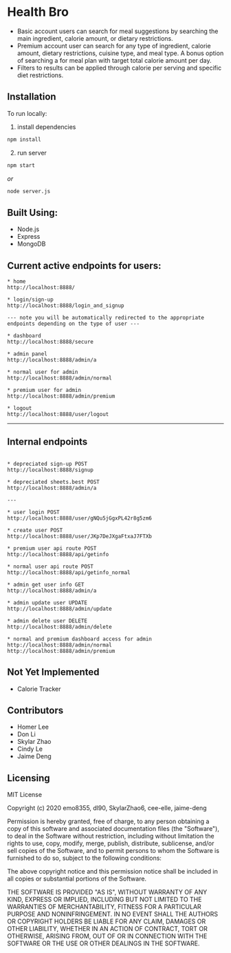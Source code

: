 # Health Bro

* Basic account users can search for meal suggestions by searching the main ingredient, calorie amount, or dietary restrictions.
* Premium account user can search for any type of ingredient, calorie amount, dietary restrictions, cuisine type, and meal type. A bonus option of searching a for meal plan with target total calorie amount per day.
* Filters to results can be applied through calorie per serving and specific diet restrictions.

## Installation 
To run locally:

1. install dependencies

```bash
npm install
```

2. run server

```bash
npm start
```

_or_

```bash
node server.js
```

## Built Using:
* Node.js
* Express
* MongoDB



## Current active endpoints for users:

```
* home
http://localhost:8888/

* login/sign-up
http://localhost:8888/login_and_signup

--- note you will be automatically redirected to the appropriate endpoints depending on the type of user ---

* dashboard
http://localhost:8888/secure

* admin panel
http://localhost:8888/admin/a

* normal user for admin
http://localhost:8888/admin/normal

* premium user for admin
http://localhost:8888/admin/premium

* logout
http://localhost:8888/user/logout

```

---

## Internal endpoints

```

* depreciated sign-up POST
http://localhost:8888/signup

* depreciated sheets.best POST
http://localhost:8888/admin/a

---

* user login POST
http://localhost:8888/user/gNQu5jGgxPL42r8g5zm6

* create user POST
http://localhost:8888/user/JKp7DeJXgaFtxaJ7FTXb

* premium user api route POST
http://localhost:8888/api/getinfo

* normal user api route POST
http://localhost:8888/api/getinfo_normal

* admin get user info GET
http://localhost:8888/admin/a

* admin update user UPDATE
http://localhost:8888/admin/update

* admin delete user DELETE
http://localhost:8888/admin/delete

* normal and premium dashboard access for admin
http://localhost:8888/admin/normal
http://localhost:8888/admin/premium

```
## Not Yet Implemented
* Calorie Tracker

## Contributors
* Homer Lee
* Don Li
* Skylar Zhao
* Cindy Le
* Jaime Deng

## Licensing
MIT License

Copyright (c) 2020 emo8355, dl90, SkylarZhao6, cee-elle, jaime-deng

Permission is hereby granted, free of charge, to any person obtaining a copy
of this software and associated documentation files (the "Software"), to deal
in the Software without restriction, including without limitation the rights
to use, copy, modify, merge, publish, distribute, sublicense, and/or sell
copies of the Software, and to permit persons to whom the Software is
furnished to do so, subject to the following conditions:

The above copyright notice and this permission notice shall be included in all
copies or substantial portions of the Software.

THE SOFTWARE IS PROVIDED "AS IS", WITHOUT WARRANTY OF ANY KIND, EXPRESS OR
IMPLIED, INCLUDING BUT NOT LIMITED TO THE WARRANTIES OF MERCHANTABILITY,
FITNESS FOR A PARTICULAR PURPOSE AND NONINFRINGEMENT. IN NO EVENT SHALL THE
AUTHORS OR COPYRIGHT HOLDERS BE LIABLE FOR ANY CLAIM, DAMAGES OR OTHER
LIABILITY, WHETHER IN AN ACTION OF CONTRACT, TORT OR OTHERWISE, ARISING FROM,
OUT OF OR IN CONNECTION WITH THE SOFTWARE OR THE USE OR OTHER DEALINGS IN THE
SOFTWARE.
